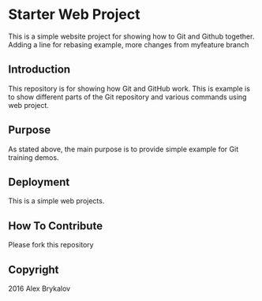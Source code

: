 # Starter Web Project

This is a simple website project for showing how to Git and Github together. Adding a line for rebasing example, more changes from myfeature branch

## Introduction

This repository is for showing how Git and GitHub work.
This is example is to show different parts of the Git repository and various commands using web project.

## Purpose

As stated above, the main purpose is to provide simple example for Git training demos.

## Deployment

This is a simple web projects.

## How To Contribute

Please fork this repository

## Copyright

2016 Alex Brykalov